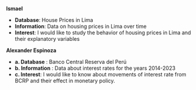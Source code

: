 **Ismael**
* **Database**: House Prices in Lima
* **Information**: Data on housing prices in Lima over time
* **Interest**: I would like to study the behavior of housing prices in Lima and their explanatory variables

**Alexander Espinoza**
* **a. Database** : Banco Central Reserva del Perú
* **b. Information** : Data about interest rates for the years 2014-2023
* **c. Interest**: I would like to know about movements of interest rate from BCRP and their effect in monetary policy. 

